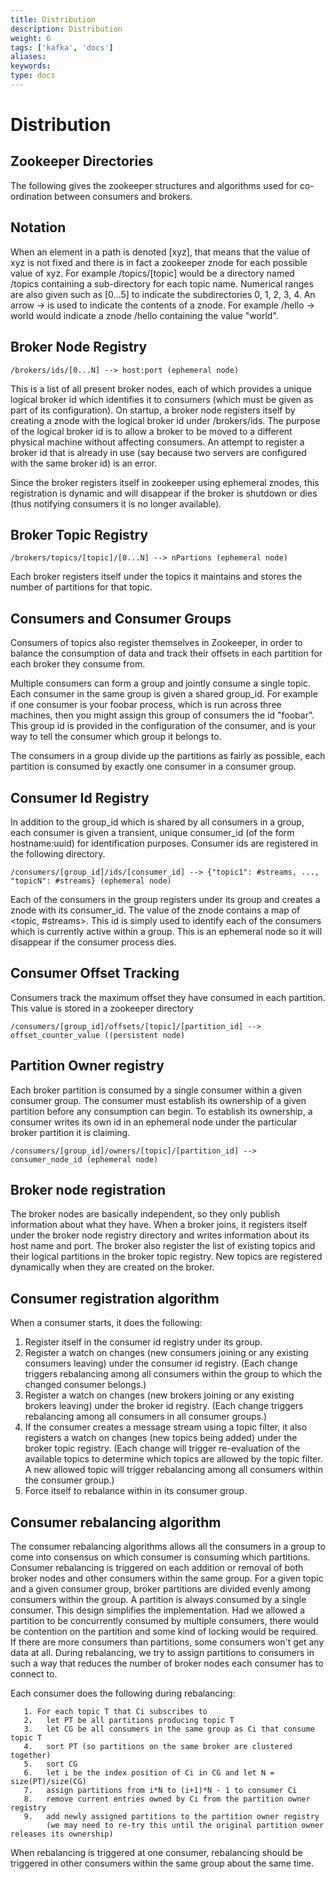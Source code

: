 ```yaml
---
title: Distribution
description: Distribution
weight: 6
tags: ['kafka', 'docs']
aliases: 
keywords: 
type: docs
---
```


# Distribution

## Zookeeper Directories

The following gives the zookeeper structures and algorithms used for co-ordination between consumers and brokers. 

## Notation

When an element in a path is denoted [xyz], that means that the value of xyz is not fixed and there is in fact a zookeeper znode for each possible value of xyz. For example /topics/[topic] would be a directory named /topics containing a sub-directory for each topic name. Numerical ranges are also given such as [0...5] to indicate the subdirectories 0, 1, 2, 3, 4. An arrow -> is used to indicate the contents of a znode. For example /hello -> world would indicate a znode /hello containing the value "world". 

## Broker Node Registry
    
    
    /brokers/ids/[0...N] --> host:port (ephemeral node)
    

This is a list of all present broker nodes, each of which provides a unique logical broker id which identifies it to consumers (which must be given as part of its configuration). On startup, a broker node registers itself by creating a znode with the logical broker id under /brokers/ids. The purpose of the logical broker id is to allow a broker to be moved to a different physical machine without affecting consumers. An attempt to register a broker id that is already in use (say because two servers are configured with the same broker id) is an error. 

Since the broker registers itself in zookeeper using ephemeral znodes, this registration is dynamic and will disappear if the broker is shutdown or dies (thus notifying consumers it is no longer available). 

## Broker Topic Registry
    
    
    /brokers/topics/[topic]/[0...N] --> nPartions (ephemeral node)
    

Each broker registers itself under the topics it maintains and stores the number of partitions for that topic. 

## Consumers and Consumer Groups

Consumers of topics also register themselves in Zookeeper, in order to balance the consumption of data and track their offsets in each partition for each broker they consume from. 

Multiple consumers can form a group and jointly consume a single topic. Each consumer in the same group is given a shared group_id. For example if one consumer is your foobar process, which is run across three machines, then you might assign this group of consumers the id "foobar". This group id is provided in the configuration of the consumer, and is your way to tell the consumer which group it belongs to. 

The consumers in a group divide up the partitions as fairly as possible, each partition is consumed by exactly one consumer in a consumer group. 

## Consumer Id Registry

In addition to the group_id which is shared by all consumers in a group, each consumer is given a transient, unique consumer_id (of the form hostname:uuid) for identification purposes. Consumer ids are registered in the following directory. 
    
    
    /consumers/[group_id]/ids/[consumer_id] --> {"topic1": #streams, ..., "topicN": #streams} (ephemeral node)
    

Each of the consumers in the group registers under its group and creates a znode with its consumer_id. The value of the znode contains a map of <topic, #streams>. This id is simply used to identify each of the consumers which is currently active within a group. This is an ephemeral node so it will disappear if the consumer process dies. 

## Consumer Offset Tracking

Consumers track the maximum offset they have consumed in each partition. This value is stored in a zookeeper directory 
    
    
    /consumers/[group_id]/offsets/[topic]/[partition_id] --> offset_counter_value ((persistent node)
    

## Partition Owner registry

Each broker partition is consumed by a single consumer within a given consumer group. The consumer must establish its ownership of a given partition before any consumption can begin. To establish its ownership, a consumer writes its own id in an ephemeral node under the particular broker partition it is claiming. 
    
    
    /consumers/[group_id]/owners/[topic]/[partition_id] --> consumer_node_id (ephemeral node)
    

## Broker node registration

The broker nodes are basically independent, so they only publish information about what they have. When a broker joins, it registers itself under the broker node registry directory and writes information about its host name and port. The broker also register the list of existing topics and their logical partitions in the broker topic registry. New topics are registered dynamically when they are created on the broker. 

## Consumer registration algorithm

When a consumer starts, it does the following: 

  1. Register itself in the consumer id registry under its group. 
  2. Register a watch on changes (new consumers joining or any existing consumers leaving) under the consumer id registry. (Each change triggers rebalancing among all consumers within the group to which the changed consumer belongs.) 
  3. Register a watch on changes (new brokers joining or any existing brokers leaving) under the broker id registry. (Each change triggers rebalancing among all consumers in all consumer groups.) 
  4. If the consumer creates a message stream using a topic filter, it also registers a watch on changes (new topics being added) under the broker topic registry. (Each change will trigger re-evaluation of the available topics to determine which topics are allowed by the topic filter. A new allowed topic will trigger rebalancing among all consumers within the consumer group.)
  5. Force itself to rebalance within in its consumer group. 



## Consumer rebalancing algorithm

The consumer rebalancing algorithms allows all the consumers in a group to come into consensus on which consumer is consuming which partitions. Consumer rebalancing is triggered on each addition or removal of both broker nodes and other consumers within the same group. For a given topic and a given consumer group, broker partitions are divided evenly among consumers within the group. A partition is always consumed by a single consumer. This design simplifies the implementation. Had we allowed a partition to be concurrently consumed by multiple consumers, there would be contention on the partition and some kind of locking would be required. If there are more consumers than partitions, some consumers won't get any data at all. During rebalancing, we try to assign partitions to consumers in such a way that reduces the number of broker nodes each consumer has to connect to. 

Each consumer does the following during rebalancing: 
    
    
       1. For each topic T that Ci subscribes to 
       2.   let PT be all partitions producing topic T
       3.   let CG be all consumers in the same group as Ci that consume topic T
       4.   sort PT (so partitions on the same broker are clustered together)
       5.   sort CG
       6.   let i be the index position of Ci in CG and let N = size(PT)/size(CG)
       7.   assign partitions from i*N to (i+1)*N - 1 to consumer Ci
       8.   remove current entries owned by Ci from the partition owner registry
       9.   add newly assigned partitions to the partition owner registry
            (we may need to re-try this until the original partition owner releases its ownership)
    

When rebalancing is triggered at one consumer, rebalancing should be triggered in other consumers within the same group about the same time. 
